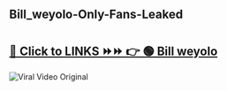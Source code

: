 
 ## Bill_weyolo-Only-Fans-Leaked

# <h2><a href="https://clipsfans.com/Bill_weyolo&ref=git">🔗 Click to LINKS ⏩⏩ 👉 🟢 Bill weyolo </a></h2>

<a href="https://clipsfans.com/Bill_weyolo&ref=git" rel="nofollow" data-target="animated-image.originalLink"><img src="https://i.ibb.co.com/xMMVF88/686577567.gif" alt="Viral Video Original" style="max-width: 100%; display: inline-block;" data-target="animated-image.originalImage"></a>
